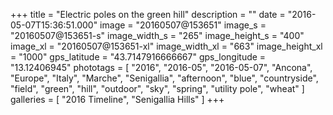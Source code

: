 +++
title = "Electric poles on the green hill"
description = ""
date = "2016-05-07T15:36:51.000"
image = "20160507@153651"
image_s = "20160507@153651-s"
image_width_s = "265"
image_height_s = "400"
image_xl = "20160507@153651-xl"
image_width_xl = "663"
image_height_xl = "1000"
gps_latitude = "43.7147916666667"
gps_longitude = "13.12406945"
phototags = [ "2016", "2016-05", "2016-05-07", "Ancona", "Europe", "Italy", "Marche", "Senigallia", "afternoon", "blue", "countryside", "field", "green", "hill", "outdoor", "sky", "spring", "utility pole", "wheat" ]
galleries = [ "2016 Timeline", "Senigallia Hills" ]
+++
